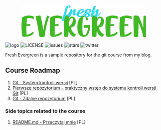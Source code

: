 <p align="center">
  <a href="https://tadeuszsikorski.github.io/tags/git/">
    <img
      alt="Node.js"
      src="images/fresh-evergreen.png"
      width="400"
    />
  </a>
</p>

![logo](https://img.shields.io/badge/fresh-evergreen-brightgreen)
![LICENSE](https://img.shields.io/github/license/TadeuszSikorski/fresh-evergreen?style=plastic)
![issues](https://img.shields.io/github/issues/TadeuszSikorski/fresh-evergreen)
![stars](https://img.shields.io/github/stars/TadeuszSikorski/fresh-evergreen)
![twitter](https://img.shields.io/twitter/url?url=https%3A%2F%2Fgithub.com%2FTadeuszSikorski%2Ffresh-evergreen
)

Fresh Evergreen is a sample repository for the git course from my blog.

## Course Roadmap

1. [Git - System kontroli wersji](https://tadeuszsikorski.github.io/blog/git-system-kontroli-wersji/) [PL]
2. [Pierwsze repozytorium  - praktyczny wstęp do systemu kontroli wersji Git](https://tadeuszsikorski.github.io/blog/pierwsze-repozytorium/) [PL]
3. [Git - Zdalne repozytorium](https://tadeuszsikorski.github.io/blog/zdalne-repozytorium/) [PL]

### Side topics related to the course

1. [README.md - Przeczytaj mnie](https://tadeuszsikorski.github.io/blog/readme-przeczytaj-mnie/) [PL]